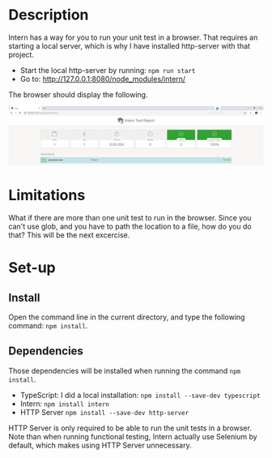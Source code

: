 # Description

Intern has a way for you to run your unit test in a browser. That requires an starting a local server, which is why I have installed http-server with that project.

- Start the local http-server by running: `npm run start`
- Go to: http://127.0.0.1:8080/node_modules/intern/

The browser should display the following.

![Brower Report](https://github.com/fabanc/intern4-exercises/blob/master/exercise-2/screenshots/intern-report.png?raw=true)

# Limitations

What if there are more than one unit test to run in the browser. Since you can't use glob, and you have to path the location to a file, how do you do that? This will be the next excercise.

# Set-up

## Install

Open the command line in the current directory, and type the following command: `npm install`.

## Dependencies

Those dependencies will be installed when running the command `npm install`.

- TypeScript: I did a local installation: `npm install --save-dev typescript`
- Intern: `npm install intern`
- HTTP Server `npm install --save-dev http-server`

HTTP Server is only required to be able to run the unit tests in a browser. Note than when running functional testing, Intern actually use Selenium by default, which makes using HTTP Server unnecessary.

